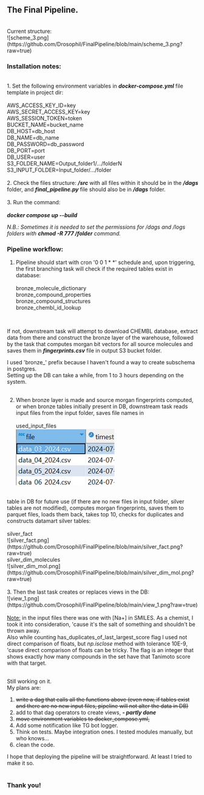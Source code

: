 <h2>The Final Pipeline.</h2><br>
Current structure:<br>
![scheme_3.png](https://github.com/Drosophil/FinalPipeline/blob/main/scheme_3.png?raw=true)
<h3>Installation notes:</h3><br>
1. Set the following environment variables in <i><b>docker-compose.yml</i></b> file template in project dir:<br><br>
AWS_ACCESS_KEY_ID=key<br>
AWS_SECRET_ACCESS_KEY=key<br>
AWS_SESSION_TOKEN=token<br>
BUCKET_NAME=bucket_name<br>
DB_HOST=db_host<br>
DB_NAME=db_name<br>
DB_PASSWORD=db_password<br>
DB_PORT=port<br>
DB_USER=user<br>
S3_FOLDER_NAME=Output_folder1/.../folderN<br>
S3_INPUT_FOLDER=Input_folder/.../folder<br>
<br>
2. Check the files structure:
<b><i>/src</i></b> with all files within it should be in the <b><i>/dags</i></b> folder, and 
<b><i>final_pipeline.py</i></b> file should also be in <b><i>/dags</i></b> folder.
<br><br>
3. Run the command:<br>
<br>
<b><i>docker compose up --build</i></b>

<i>N.B.: Sometimes it is needed to set the permissions for /dags and /logs folders with 
<b><i>chmod -R 777 /folder</i></b> command.</i>

<h3>Pipeline workflow:</h3>

1. Pipeline should start with cron '0 0 1 * *' schedule and, upon triggering, the first branching task will check if the required tables exist in database:<br><br>
bronze_molecule_dictionary<br>
bronze_compound_properties<br>
bronze_compound_structures<br>
bronze_chembl_id_lookup<br>
<br>

If not, downstream task will attempt to download CHEMBL database, extract data from there 
and construct the bronze layer of the warehouse, followed by the task that computes morgan bit vectors 
for all source molecules and saves them in <b><i>fingerprints.csv</i></b> file in output S3 bucket folder.

I used 'bronze_' prefix because I haven't found a way to create subschema in postgres.<br>
Setting up the DB can take a while, from 1 to 3 hours depending on the system.<br><br>

2. When bronze layer is made and source morgan fingerprints computed, or when bronze tables initially present in DB,
downstream task reads input files from the input folder, saves file names in <br><br>
used_input_files<br>![used_files.png](https://github.com/Drosophil/FinalPipeline/blob/main/used_files.png?raw=true)
<br>
table in DB for future use (if there are no new files in input folder, silver tables are not modified), computes morgan fingerprints, saves them to parquet files, loads them back, 
takes top 10, checks for duplicates and constructs datamart silver tables:<br><br>
silver_fact<br>
![silver_fact.png](https://github.com/Drosophil/FinalPipeline/blob/main/silver_fact.png?raw=true)<br>
silver_dim_molecules<br>
![silver_dim_mol.png](https://github.com/Drosophil/FinalPipeline/blob/main/silver_dim_mol.png?raw=true)
<br><br>
3. Then the last task creates or replaces views in the DB:
<br>
![view_1.png](https://github.com/Drosophil/FinalPipeline/blob/main/view_1.png?raw=true)
<br>
<br>
<u>Note:</u>
in the input files there was one with [Na+] in SMILES. As a chemist, I took it into consideration, 'cause it's the salt of something and shouldn't be thrown away.<br>
Also while counting has_duplicates_of_last_largest_score flag I used not direct comparison of floats, but <i>np.isclose</i> 
method with tolerance 10E-9, 'cause direct comparison of floats can be tricky. The flag is an integer that shows exactly how many compounds in the set have that Tanimoto score with that target.<br><br>

Still working on it.<br>
My plans are: <br>
1. <del>write a dag that calls all the functions above (even now, if tables exist and there are no new input files, pipeline will not alter the data in DB)</del><br>
2. add to that dag operators to create views, <b><i> - partly done</i></b><br>
3. <del>move environment variables to docker_compose.yml,</del><br>
4. Add some notification like TG bot logger.<br>
5. Think on tests. Maybe integration ones. I tested modules manually, but who knows...<br>
6. clean the code.<br>

I hope that deploying the pipeline will be straightforward. At least I tried to make it so.<br>
<br>
<h3>Thank you!</h3>
